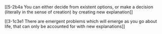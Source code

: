 [[5-2b4a You can either decide from existent options, or make a decision (literally in the sense of creation) by creating new explanation]]

[[3-1c3e1 There are emergent problems which will emerge as you go about life, that can only be accounted for with new explanations]]
